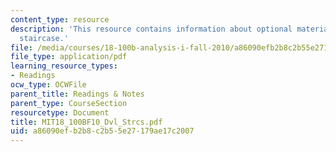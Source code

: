 ```yaml
---
content_type: resource
description: 'This resource contains information about optional material: Devil''s
  staircase.'
file: /media/courses/18-100b-analysis-i-fall-2010/a86090efb2b8c2b55e27179ae17c2007_MIT18_100BF10_Dvl_Strcs.pdf
file_type: application/pdf
learning_resource_types:
- Readings
ocw_type: OCWFile
parent_title: Readings & Notes
parent_type: CourseSection
resourcetype: Document
title: MIT18_100BF10_Dvl_Strcs.pdf
uid: a86090ef-b2b8-c2b5-5e27-179ae17c2007
---
```

